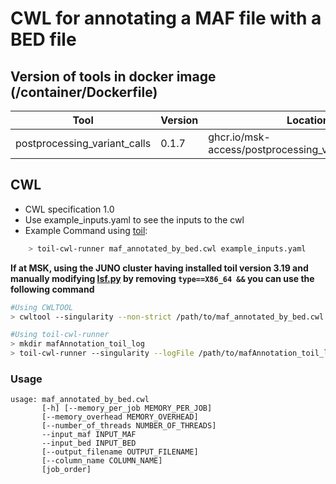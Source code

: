 # CWL  for annotating a MAF file with a BED file

## Version of tools in docker image (/container/Dockerfile)

| Tool                         | Version | Location                                              |
| ---------------------------- | ------- | ----------------------------------------------------- |
| postprocessing_variant_calls | 0.1.7   | ghcr.io/msk-access/postprocessing_variant_calls:0.1.7 |

## CWL

- CWL specification 1.0
- Use example_inputs.yaml to see the inputs to the cwl
- Example Command using [toil](https://toil.readthedocs.io):

```bash
    > toil-cwl-runner maf_annotated_by_bed.cwl example_inputs.yaml
```

**If at MSK, using the JUNO cluster having installed toil version 3.19 and manually modifying [lsf.py](https://github.com/DataBiosphere/toil/blob/releases/3.19.0/src/toil/batchSystems/lsf.py#L170) by removing `type==X86_64 &&` you can use the following command**

```bash
#Using CWLTOOL
> cwltool --singularity --non-strict /path/to/maf_annotated_by_bed.cwl /path/to/inputs.yaml

#Using toil-cwl-runner
> mkdir mafAnnotation_toil_log
> toil-cwl-runner --singularity --logFile /path/to/mafAnnotation_toil_log/cwltoil.log  --jobStore /path/to/mafAnnotation_jobStore --batchSystem lsf --workDir /path/to/mafAnnotation_toil_log --outdir . --writeLogs /path/to/mafAnnotation_toil_log --logLevel DEBUG --stats --retryCount 2 --disableCaching --maxLogFileSize 20000000000 /path/to/maf_annotated_by_bed.cwl /path/to/inputs.yaml > mafAnnotation_toil.stdout 2> mafAnnotation_toil.stderr &
```

### Usage

```shell
usage: maf_annotated_by_bed.cwl
       [-h] [--memory_per_job MEMORY_PER_JOB]
       [--memory_overhead MEMORY_OVERHEAD]
       [--number_of_threads NUMBER_OF_THREADS] 
       --input_maf INPUT_MAF
       --input_bed INPUT_BED 
       [--output_filename OUTPUT_FILENAME]
       [--column_name COLUMN_NAME]
       [job_order]
```
